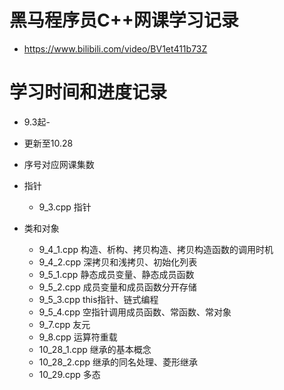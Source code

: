 # 黑马程序员C++网课学习记录
* https://www.bilibili.com/video/BV1et411b73Z

# 学习时间和进度记录
* 9.3起-
* 更新至10.28
* 序号对应网课集数
  
* 指针
  * 9_3.cpp 指针
  
* 类和对象
  * 9_4_1.cpp 构造、析构、拷贝构造、拷贝构造函数的调用时机
  * 9_4_2.cpp 深拷贝和浅拷贝、初始化列表
  * 9_5_1.cpp 静态成员变量、静态成员函数
  * 9_5_2.cpp 成员变量和成员函数分开存储
  * 9_5_3.cpp this指针、链式编程
  * 9_5_4.cpp 空指针调用成员函数、常函数、常对象
  * 9_7.cpp 友元
  * 9_8.cpp 运算符重载
  * 10_28_1.cpp 继承的基本概念
  * 10_28_2.cpp 继承的同名处理、菱形继承
  * 10_29.cpp 多态